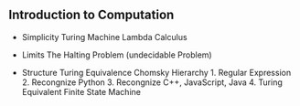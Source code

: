 ## Introduction to Computation

- Simplicity
	Turing Machine
	Lambda Calculus
	
- Limits 
	The Halting Problem (undecidable Problem)

- Structure 
	Turing Equivalence
	Chomsky Hierarchy 
		1. Regular Expression
		2. Recongnize Python
		3. Recongnize C++, JavaScript, Java
		4. Turing Equivalent
		Finite State Machine